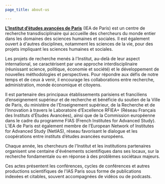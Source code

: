 ```yaml
---
page_title: about-us

---
```

[**L’Institut d’études avancées de Paris**](https://www.paris-iea.fr)  (IEA de Paris) est un centre de recherche transdisciplinaire qui accueille des chercheurs du monde entier dans les domaines des sciences humaines et sociales. Il est également ouvert à d'autres disciplines, notamment les sciences de la vie, pour des projets impliquant les sciences humaines et sociales. 

Les projets de recherche menés à l'Institut, au-delà de leur aspect international, se caractérisent par une approche interdisciplinaire (réunissant science, politique, économie et société) et le développement de nouvelles méthodologies et perspectives. Pour répondre aux défis de notre temps et de ceux à venir, il encourage les collaborations entre recherche, administration, monde économique et citoyens.

Il est partenaire des principaux établissements parisiens et franciliens d’enseignement supérieur et de recherche et bénéficie du soutien de la Ville de Paris, du ministère de l’Enseignement supérieur, de la Recherche et de l’Innovation à travers le Laboratoire d’Excellence RFIEA+ (Réseau Français des Instituts d’Études Avancées), ainsi que de la Commission européenne dans le cadre du programme FIAS (French Institutes for Advanced Study). L’IEA de Paris est également membre de l’European Network of Institutes for Advanced Study (NetIAS), réseau favorisant le dialogue et les coopérations entre instituts d’études avancées européens.

Chaque année, les chercheurs de l'Institut et les institutions partenaires organisent une centaine d'événements scientifiques dans ses locaux, sur la recherche fondamentale ou en réponse à des problèmes sociétaux majeurs.

Ces actes présentent les conférences, cycles de conférences et autres productions scientifiques de l'IAS Paris sous forme de publications indexées et citables, souvent accompagnées de vidéos ou de podcasts.